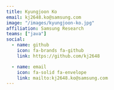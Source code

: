 ```yaml
---
title: Kyungjoon Ko
email: kj2648.ko@samsung.com
image: "/images/kyungjoon-ko.jpg"
affiliation: Samsung Research
teams: ["java"]
social:
  - name: github
    icon: fa-brands fa-github
    link: https://github.com/kj2648

  - name: email
    icon: fa-solid fa-envelope
    link: mailto:kj2648.ko@samsung.com
---
```

